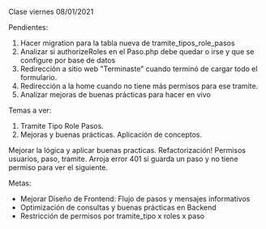 Clase viernes 08/01/2021

Pendientes:
1) Hacer migration para la tabla nueva de tramite_tipos_role_pasos
2) Analizar si authorizeRoles en el Paso.php debe quedar o irse y que se configure por base de datos
3) Redirección a sitio web "Terminaste" cuando terminó de cargar todo el formulario.
4) Redirección a la home cuando no tiene más permisos para ese tramite.
5) Analizar mejoras de buenas prácticas para hacer en vivo

Temas a ver:
1) Tramite Tipo Role Pasos.
2) Mejoras y buenas prácticas. Aplicación de conceptos.

Mejorar la lógica y aplicar buenas practicas. Refactorización!
Permisos usuarios, paso, tramite. Arroja error 401 si guarda un paso y no tiene permiso para ver el siguiente.

Metas:
- Mejorar Diseño de Frontend: Flujo de pasos y mensajes informativos
- Optimización de consultas y buenas prácticas en Backend
- Restricción de permisos por tramite_tipo x roles x paso